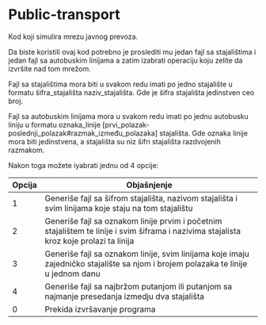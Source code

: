 # Public-transport
 
 Kod koji simulira mrezu javnog prevoza.
 
 Da biste koristili ovaj kod potrebno je proslediti mu jedan fajl sa stajalištima i jedan fajl sa autobuskim linijama a zatim izabrati operaciju koju zelite da izvršite nad tom mrežom.
 
 Fajl sa stajalištima mora biti u svakom redu imati po jedno stajalište u formatu šifra_stajališta naziv_stajališta.
 Gde je šifra stajališta jedinstven ceo broj.
 
 Fajl sa autobuskim linijama mora u svakom redu imati po jednu autobusku liniju u formatu oznaka_linije [prvi_polazak-poslednji_polazak#razmak_između_polazaka] stajališta.
Gde oznaka linije mora biti jedinstvena, a stajališta su niz šifri stajališta razdvojenih razmakom.

Nakon toga možete iyabrati jednu od 4 opcije:

| Opcija     | Objašnjenje |
| ----------- | ----------- |
1 | Generiše fajl sa šifrom stajališta, nazivom stajališta i svim linijama koje staju na tom stajalištu
2 | Generiše fajl sa oznakom linije prvim i početnim stajalištem te linije i svim šiframa i nazivima stajalista kroz koje prolazi ta linija
3 | Generiše fajl sa oznakom linije, svim linijama koje imaju zajedničko stajalište sa njom i brojem polazaka te linije u jednom danu
4 | Generiše fajl sa najbržom putanjom ili putanjom sa najmanje presedanja izmedju dva stajališta
0 | Prekida izvršavanje programa

